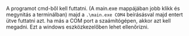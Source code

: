 A programot cmd-ből kell futtatni. (A main.exe mappájában jobb klikk és megynitás a terminálban)
majd a `.\main.exe COM4` beírásásval majd entert ütve futtatni azt. ha más a COM port a szaámítógépen, akkor azt kell megadni. Ezt a windows eszközkezelőben lehet ellenőrizni.